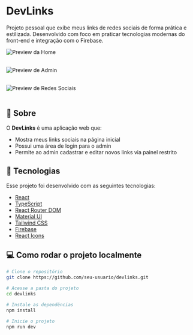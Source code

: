 
# DevLinks

Projeto pessoal que exibe meus links de redes sociais de forma prática e estilizada. Desenvolvido com foco em praticar tecnologias modernas do front-end e integração com o Firebase.

![Preview da Home](./assets/pagina_home.png)
<br />
<br />

![Preview de Admin](./assets/pagina_admin.png)
<br />
<br />

![Preview de Redes Sociais](./assets/pagina_rede_social.png)
<br />
<br />


## 🔗 Sobre

O **DevLinks** é uma aplicação web que:

- Mostra meus links sociais na página inicial
- Possui uma área de login para o admin
- Permite ao admin cadastrar e editar novos links via painel restrito

## 🚀 Tecnologias

Esse projeto foi desenvolvido com as seguintes tecnologias:

- [React](https://reactjs.org/)
- [TypeScript](https://www.typescriptlang.org/)
- [React Router DOM](https://reactrouter.com/)
- [Material UI](https://mui.com/)
- [Tailwind CSS](https://tailwindcss.com/)
- [Firebase](https://firebase.google.com/)
- [React Icons](https://react-icons.github.io/react-icons/)

## 💻 Como rodar o projeto localmente

```bash
# Clone o repositório
git clone https://github.com/seu-usuario/devlinks.git

# Acesse a pasta do projeto
cd devlinks

# Instale as dependências
npm install

# Inicie o projeto
npm run dev

